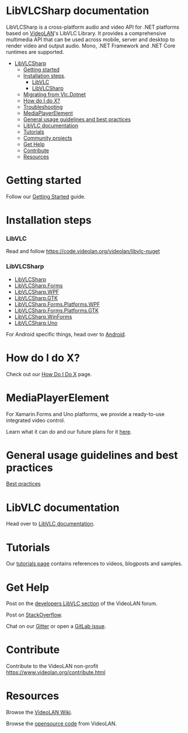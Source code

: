 # LibVLCSharp documentation

LibVLCSharp is a cross-platform audio and video API for .NET platforms based on [VideoLAN](https://www.videolan.org)'s LibVLC Library. It provides a comprehensive multimedia API that can be used across mobile, server and desktop to render video and output audio. Mono, .NET Framework and .NET Core runtimes are supported.

- [LibVLCSharp](#LibVLCSharp-documentation)
  - [Getting started](#Getting-started)
  - [Installation steps](#Installation-steps).
    - [LibVLC](#LibVLC)
    - [LibVLCSharp](#LibVLCSharp)
  - [Migrating from Vlc.Dotnet](migrating_from_Vlc.DotNet.md)
  - [How do I do X?](#How-do-I-do-X?)
  - [Troubleshooting](troubleshooting.md)
  - [MediaPlayerElement](#MediaPlayerElement)
  - [General usage guidelines and best practices](#General-usage-guidelines-and-best-practices)
  - [LibVLC documentation](#libvlc-documentation)
  - [Tutorials](#tutorials)
  - [Community projects](made_with_libvlcsharp.md)
  - [Get Help](#get-help)
  - [Contribute](#contribute)
  - [Resources](#resources)

# Getting started

Follow our [Getting Started](getting_started.md) guide.

# Installation steps

### LibVLC

Read and follow https://code.videolan.org/videolan/libvlc-nuget

### LibVLCSharp

- [LibVLCSharp](../LibVLCSharp/README.md)
- [LibVLCSharp.Forms](../LibVLCSharp.Forms/README.md)
- [LibVLCSharp.WPF](../LibVLCSharp.WPF/README.md)
- [LibVLCSharp.GTK](../LibVLCSharp.GTK/README.md)
- [LibVLCSharp.Forms.Platforms.WPF](../LibVLCSharp.Forms.Platforms.WPF/README.md)
- [LibVLCSharp.Forms.Platforms.GTK](../LibVLCSharp.Forms.Platforms.GTK/README.md)
- [LibVLCSharp.WinForms](../LibVLCSharp.WinForms/README.md)
- [LibVLCSharp.Uno](../LibVLCSharp.Uno/README.md)

For Android specific things, head over to [Android](android.md).

# How do I do X?

Check out our [How Do I Do X](how_do_I_do_X.md) page.

# MediaPlayerElement

For Xamarin.Forms and Uno platforms, we provide a ready-to-use integrated video control.

Learn what it can do and our future plans for it [here](media_player_element.md).

# General usage guidelines and best practices

[Best practices](best_practices.md)

# LibVLC documentation

Head over to [LibVLC documentation](libvlc_documentation.md).

# Tutorials

Our [tutorials page](tutorials.md) contains references to videos, blogposts and samples.

# Get Help

Post on the [developers LibVLC section](https://forum.videolan.org/viewforum.php?f=32&sid=eada3e1eeccfb3c98b656dfb5b212cce) of the VideoLAN forum.

Post on [StackOverflow](https://stackoverflow.com/questions/tagged/libvlcsharp).

Chat on our [Gitter](https://gitter.im/libvlcsharp/Lobby) or open a [GitLab issue](https://code.videolan.org/videolan/LibVLCSharp/issues).

# Contribute

Contribute to the VideoLAN non-profit https://www.videolan.org/contribute.html

# Resources

Browse the [VideoLAN Wiki](https://wiki.videolan.org/Main_Page/).

Browse the [opensource code](https://code.videolan.org/explore/projects/starred) from VideoLAN.
